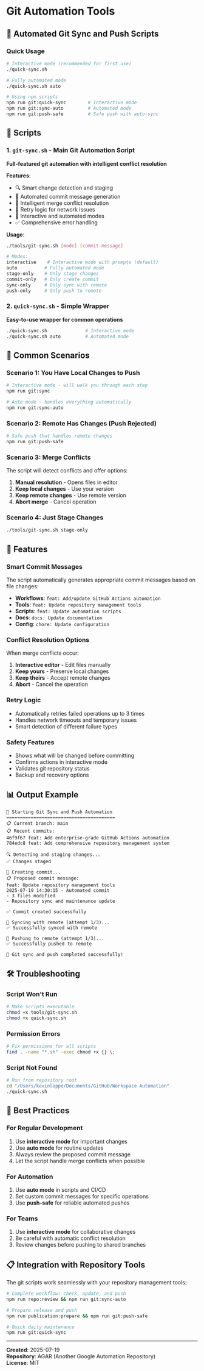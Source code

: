 # Git Automation Tools

## 🚀 Automated Git Sync and Push Scripts

### Quick Usage

```bash
# Interactive mode (recommended for first use)
./quick-sync.sh

# Fully automated mode
./quick-sync.sh auto

# Using npm scripts
npm run git:quick-sync        # Interactive mode
npm run git:sync-auto         # Automated mode
npm run git:push-safe         # Safe push with auto-sync
```

## 📁 Scripts

### 1. `git-sync.sh` - Main Git Automation Script
**Full-featured git automation with intelligent conflict resolution**

**Features**:
- 🔍 Smart change detection and staging
- 📝 Automated commit message generation
- 🔄 Intelligent merge conflict resolution
- 🚀 Retry logic for network issues
- 🎯 Interactive and automated modes
- ✅ Comprehensive error handling

**Usage**:
```bash
./tools/git-sync.sh [mode] [commit-message]

# Modes:
interactive    # Interactive mode with prompts (default)
auto          # Fully automated mode
stage-only    # Only stage changes
commit-only   # Only create commit
sync-only     # Only sync with remote
push-only     # Only push to remote
```

### 2. `quick-sync.sh` - Simple Wrapper
**Easy-to-use wrapper for common operations**

```bash
./quick-sync.sh              # Interactive mode
./quick-sync.sh auto         # Automated mode
```

## 🎯 Common Scenarios

### Scenario 1: You Have Local Changes to Push
```bash
# Interactive mode - will walk you through each step
npm run git:sync

# Auto mode - handles everything automatically
npm run git:sync-auto
```

### Scenario 2: Remote Has Changes (Push Rejected)
```bash
# Safe push that handles remote changes
npm run git:push-safe
```

### Scenario 3: Merge Conflicts
The script will detect conflicts and offer options:
1. **Manual resolution** - Opens files in editor
2. **Keep local changes** - Use your version
3. **Keep remote changes** - Use remote version
4. **Abort merge** - Cancel operation

### Scenario 4: Just Stage Changes
```bash
./tools/git-sync.sh stage-only
```

## 🔧 Features

### Smart Commit Messages
The script automatically generates appropriate commit messages based on file changes:
- **Workflows**: `feat: Add/update GitHub Actions automation`
- **Tools**: `feat: Update repository management tools`
- **Scripts**: `feat: Update automation scripts`
- **Docs**: `docs: Update documentation`
- **Config**: `chore: Update configuration`

### Conflict Resolution Options
When merge conflicts occur:
1. **Interactive editor** - Edit files manually
2. **Keep yours** - Preserve local changes
3. **Keep theirs** - Accept remote changes
4. **Abort** - Cancel the operation

### Retry Logic
- Automatically retries failed operations up to 3 times
- Handles network timeouts and temporary issues
- Smart detection of different failure types

### Safety Features
- Shows what will be changed before committing
- Confirms actions in interactive mode
- Validates git repository status
- Backup and recovery options

## 📊 Output Example

```
🚀 Starting Git Sync and Push Automation
========================================
📋 Current branch: main
📋 Recent commits:
46f9f67 feat: Add enterprise-grade GitHub Actions automation
784edc8 feat: Add comprehensive repository management system

🔍 Detecting and staging changes...
✅ Changes staged

📝 Creating commit...
📋 Proposed commit message:
feat: Update repository management tools
2025-07-19 14:30:15 - Automated commit
- 3 files modified
- Repository sync and maintenance update

✅ Commit created successfully

🔄 Syncing with remote (attempt 1/3)...
✅ Successfully synced with remote

🚀 Pushing to remote (attempt 1/3)...
✅ Successfully pushed to remote

🎉 Git sync and push completed successfully!
```

## 🛠️ Troubleshooting

### Script Won't Run
```bash
# Make scripts executable
chmod +x tools/git-sync.sh
chmod +x quick-sync.sh
```

### Permission Errors
```bash
# Fix permissions for all scripts
find . -name "*.sh" -exec chmod +x {} \;
```

### Script Not Found
```bash
# Run from repository root
cd "/Users/kevinlappe/Documents/GitHub/Workspace Automation"
./quick-sync.sh
```

## 🎯 Best Practices

### For Regular Development
1. Use **interactive mode** for important changes
2. Use **auto mode** for routine updates
3. Always review the proposed commit message
4. Let the script handle merge conflicts when possible

### For Automation
1. Use **auto mode** in scripts and CI/CD
2. Set custom commit messages for specific operations
3. Use **push-safe** for reliable automated pushes

### For Teams
1. Use **interactive mode** for collaborative changes
2. Be careful with automatic conflict resolution
3. Review changes before pushing to shared branches

## 📋 Integration with Repository Tools

The git scripts work seamlessly with your repository management tools:

```bash
# Complete workflow: check, update, and push
npm run repo:review && npm run git:sync-auto

# Prepare release and push
npm run publication:prepare && npm run git:push-safe

# Quick daily maintenance
npm run git:quick-sync
```

---

**Created**: 2025-07-19  
**Repository**: AGAR (Another Google Automation Repository)  
**License**: MIT
